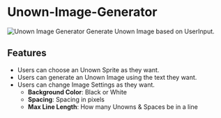 # Unown-Image-Generator
![Unown Image Generator](https://github.com/user-attachments/assets/344cc8b2-8413-4c47-b554-e49565ae1596)
Generate Unown Image based on UserInput.

## Features
* Users can choose an Unown Sprite as they want.
* Users can generate an Unown Image using the text they want.
* Users can change Image Settings as they want.
    * **Background Color**: Black or White
    * **Spacing**: Spacing in pixels
    * **Max Line Length**: How many Unowns & Spaces be in a line
